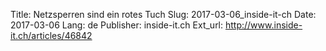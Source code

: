 Title: Netzsperren sind ein rotes Tuch
Slug: 2017-03-06_inside-it-ch
Date: 2017-03-06
Lang: de
Publisher: inside-it.ch
Ext_url: http://www.inside-it.ch/articles/46842
